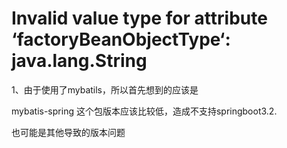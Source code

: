 # Invalid value type for attribute ‘factoryBeanObjectType‘: java.lang.String

1、由于使用了mybatils，所以首先想到的应该是

mybatis-spring 这个包版本应该比较低，造成不支持springboot3.2.

也可能是其他导致的版本问题